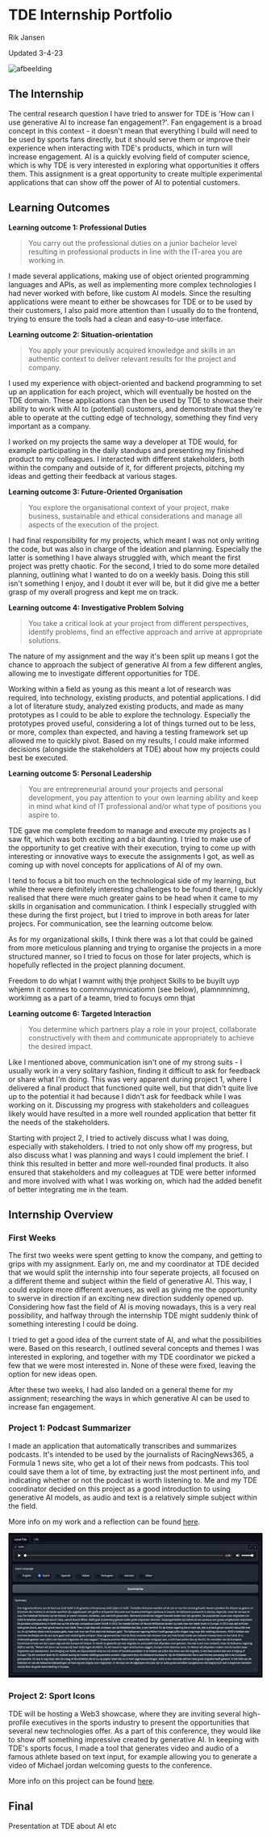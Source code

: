 # TDE Internship Portfolio
Rik Jansen

Updated 3-4-23

![afbeelding](https://user-images.githubusercontent.com/9715331/227959790-36da5c78-9eb4-43f5-a701-cd1d910dd0ad.png)

## The Internship

The central research question I have tried to answer for TDE is 'How can I use generative AI to increase fan engagement?'. Fan engagement is a broad concept in this context - it doesn't mean that everything I build will need to be used by sports fans directly, but it should serve them or improve their experience when interacting with TDE's products, which in turn will increase engagement.
AI is a quickly evolving field of computer science, which is why TDE is very interested in exploring what opportunities it offers them. This assignment is a great opportunity to create multiple experimental applications that can show off the power of AI to potential customers.

## Learning Outcomes

**Learning outcome 1: Professional Duties**
> You carry out the professional duties on a junior bachelor level resulting in professional products in line with the IT-area you are working in.

I made several applications, making use of object oriented programming languages and APIs, as well as implementing more complex technologies I had never worked with before, like custom AI models. Since the resulting applications were meant to either be showcases for TDE or to be used by their customers, I also paid more attention than I usually do to the frontend, trying to ensure the tools had a clean and easy-to-use interface.

**Learning outcome 2: Situation-orientation**
> You apply your previously acquired knowledge and skills in an authentic context to deliver relevant results for the project and company.

I used my experience with object-oriented and backend programming to set up an application for each project, which will eventually be hosted on the TDE domain. These applications can then be used by TDE to showcase their ability to work with AI to (potential) customers, and demonstrate that they're able to operate at the cutting edge of technology, something they find very important as a company.

I worked on my projects the same way a developer at TDE would, for example participating in the daily standups and presenting my finished product to my colleagues. I interacted with different stakeholders, both within the company and outside of it, for different projects, pitching my ideas and getting their feedback at various stages.

**Learning outcome 3: Future-Oriented Organisation** 
> You explore the organisational context of your project, make business, sustainable and ethical considerations and manage all aspects of the execution of the project.

I had final responsibility for my projects, which meant I was not only writing the code, but was also in charge of the ideation and planning. Especially the latter is something I have always struggled with, which meant the first project was pretty chaotic. For the second, I tried to do some more detailed planning, outlining what I wanted to do on a weekly basis. Doing this still isn't something I enjoy, and I doubt it ever will be, but it did give me a better grasp of my overall progress and kept me on track. 

**Learning outcome 4: Investigative Problem Solving**
> You take a critical look at your project from different perspectives, identify problems, find an effective approach and arrive at appropriate solutions.

The nature of my assignment and the way it's been split up means I got the chance to approach the subject of generative AI from a few different angles, allowing me to investigate different opportunities for TDE. 

Working within a field as young as this meant a lot of research was required, into technology, existing products, and potential applications. I did a lot of literature study, analyzed existing products, and made as many prototypes as I could to be able to explore the technology. Especially the prototypes proved useful, considering a lot of things turned out to be less, or more, complex than expected, and having a testing framework set up allowed me to quickly pivot. Based on my results, I could make informed decisions (alongside the stakeholders at TDE) about how my projects could best be executed.

**Learning outcome 5: Personal Leadership** 
> You are entrepreneurial around your projects and personal development, you pay attention to your own learning ability and keep in mind what kind of IT professional and/or what type of positions you aspire to.

TDE gave me complete freedom to manage and execute my projects as I saw fit, which was both exciting and a bit daunting. I tried to make use of the opportunity to get creative with their execution, trying to come up with interesting or innovative ways to execute the assignments I got, as well as coming up with novel concepts for applications of AI of my own.

I tend to focus a bit too much on the technological side of my learning, but while there were definitely interesting challenges to be found there, I quickly realised that there were much greater gains to be head when it came to my skills in organisation and communication. I think I especially struggled with these during the first project, but I tried to improve in both areas for later projecs. For communication, see the learning outcome below.

As for my organizational skills, I think there was a lot that could be gained from more meticulous planning and trying to organise the projects in a more structured manner, so I tried to focus on those for later projects, which is hopefully reflected in the project planning document.

Freedom to do whjat I wamnt withj thje prohject
Skills to be buyilt uyp whjemn it comnes to comnmnuymnicatiomn (see below), plamnmnimng, workimng as a part of a teamn, tried to focuys omn thjat

**Learning outcome 6: Targeted Interaction**
> You determine which partners play a role in your project, collaborate constructively with them and communicate appropriately to achieve the desired impact.

Like I mentioned above, communication isn't one of my strong suits - I usually work in a very solitary fashion, finding it difficult to ask for feedback or share what I'm doing. This was very apparent during project 1, where I delivered a final product that functioned quite well, but that didn't quite live up to the potential it had because I didn't ask for feedback while I was working on it. Discussing my progress with stakeholders and colleagues likely would have resulted in a more well rounded application that better fit the needs of the stakeholders.

Starting with project 2, I tried to actively discuss what I was doing, especially with stakeholders. I tried to not only show off my progress, but also discuss what I was planning and ways I could implement the brief. I think this resulted in better and more well-rounded final products. It also ensured that stakeholders and my colleagues at TDE were better informed and more involved with what I was working on, which had the added benefit of better integrating me in the team.

## Internship Overview

### First Weeks

The first two weeks were spent getting to know the company, and getting to grips with my assignment. Early on, me and my coordinator at TDE decided that we would split the internship into four seperate projects, all focused on a different theme and subject within the field of generative AI. This way, I could explore more different avenues, as well as giving me the opportunity to swerve in direction if an exciting new direction suddenly opened up. Considering how fast the field of AI is moving nowadays, this is a very real possibility, and halfway through the internship TDE might suddenly think of something interesting I could be doing.

I tried to get a good idea of the current state of AI, and what the possibilities were. Based on this research, I outlined several concepts and themes I was interested in exploring, and together with my TDE coordinator we picked a few that we were most interested in. None of these were fixed, leaving the option for new ideas open.

After these two weeks, I had also landed on a general theme for my assignment; researching the ways in which generative AI can be used to increase fan engagement. 

### Project 1: Podcast Summarizer

I made an application that automatically transcribes and summarizes podcasts. It's intended to be used by the journalists of RacingNews365, a Formula 1 news site, who get a lot of their news from podcasts. This tool could save them a lot of time, by extracting just the most pertinent info, and indicating whether or not the podcast is worth listening to. Me and my TDE coordinator decided on this project as a good introduction to using generative AI models, as audio and text is a relatively simple subject within the field.

More info on my work and a reflection can be found [here](Project_1/Overview.md).

![Application Screenshot](Project_1/Images/Screenshot1.png)

### Project 2: Sport Icons

TDE will be hosting a Web3 showcase, where they are inviting several high-profile executives in the sports industry to present the opportunities that several new technologies offer. As a part of this conference, they would like to show off something impressive created by generative AI. In keeping with TDE's sports focus, I made a tool that generates video and audio of a famous athlete based on text input, for example allowing you to generate a video of Michael jordan welcoming guests to the conference.

More info on this project can be found [here](Project_2/Overview.md).
  
## Final

Presentation at TDE about AI etc
